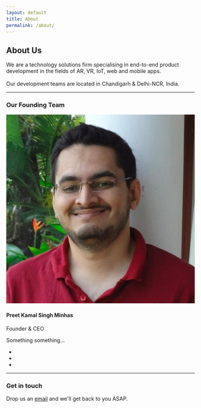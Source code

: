 ```yaml
---
layout: default
title: About
permalink: /about/
---
```


<section class="bg--secondary vh-7">
    <div class="container">
        <div class="row">
            <div class="col-md-12">
                <h2>About Us</h2>
                <p class="lead"> We are a technology solutions firm specialising in end-to-end product development in the fields of AR, VR, IoT, web and mobile apps.<br>
                <br>
                Our development teams are located in Chandigarh & Delhi-NCR, India.</p>
            </div>
        </div>
        <hr>
        <h3>Our Founding Team</h3>
                    <div class="row justify-content-between">
                        <div class="col-md-2"> <img alt="Image" class="border--round" src="/assets/img/preet.jpeg"> </div>
                        <div class="col">
                            <div class="switchable__text">
                                <div class="text-block">
                                    <h4>Preet Kamal Singh Minhas</h4> <span>Founder &amp; CEO</span> </div>
                                <p class="lead"> Something something... </p>
                                <ul class="social-list list-inline list--hover">
                                    <li class="list-inline-item"><a href="mailto:{{site.email}}" target="_blank"><i class="socicon socicon-mail icon icon--xs"></i></a></li>
                                    <li class="list-inline-item"><a href="https://www.linkedin.com/in/pkMinhas" target="_blank"><i class="socicon socicon-linkedin icon icon--xs"></i></a></li>
                                    <li class="list-inline-item"><a href="https://twitter.com/{{site.twitter_username}}" target="_blank"><i class="socicon socicon-twitter icon icon--xs"></i></a></li>
                                </ul>
                            </div>
                        </div>
                    </div>
                    <hr>
        <div class="row mt-4">
            <div class="col-md-12">
                <h3>Get in touch</h3>
                <p class="lead"> Drop us an <a href="mailto:{{site.email}}" target="_blank">email</a> and we'll get back to you ASAP.</p>
            </div>
        </div>
    </div>
</section>
